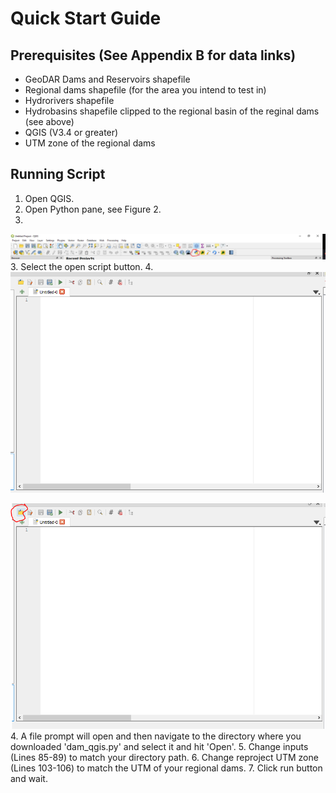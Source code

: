 # Quick Start Guide

## Prerequisites (See Appendix B for data links)
* GeoDAR Dams and Reservoirs shapefile 
* Regional dams shapefile (for the area you intend to test in)
* Hydrorivers shapefile 
* Hydrobasins shapefile clipped to the regional basin of the reginal dams (see above)
* QGIS (V3.4 or greater)
* UTM zone of the regional dams

## Running Script
1. Open QGIS.
2. Open Python pane, see Figure 2.
3. 
![Figure 1](./img/qgis_py0.PNG)
3. Select the open script button.
4. 
![Figure 1](./img/qgis_py1.PNG)

![Figure 1](./img/qgis_py2.PNG)
4. A file prompt will open and then navigate to the directory where you downloaded 'dam_qgis.py' and select it and hit 'Open'.
5. Change inputs (Lines 85-89) to match your directory path.
6. Change reproject UTM zone (Lines 103-106) to match the UTM of your regional dams.
7. Click run button and wait.
